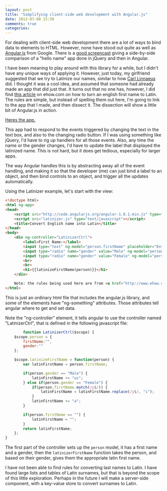 ```yaml
---
layout: post
title: "Simplifying client-side web development with Angular.js"
date: 2012-07-08 15:50
comments: true
categories: 
---
```


For dealing with client-side web development there are a lot of ways to bind data to elements to HTML. However, none have stood out quite as well as [Angular.js](http://angular.js) from Google. There is a [good screencast](http://www.youtube.com/watch?v=uFTFsKmkQnQ&feature=player_embedded) giving a side-by-side comparison of a "hello name" app done in jQuery and then in Angular.

I have been meaning to play around with this library for a while, but I didn't have any unique ways of applying it. However, just today, my girlfriend suggested that we try to Latinize our names, similar to how [Carl Linnaeus](http://en.wikipedia.org/wiki/Carl_Linnaeus) did. I thought it was a cool idea, and assumed that someone had already made an app that did just that. It turns out that no one has, however, I did find [this article](http://www.ehow.com/how_7378149_convert-english-first-name-latin.html) on ehow.com on how to turn an english first name to Latin. The rules are simple, but instead of spelling them out here, I'm going to link to the app that I made, and then dissect it. The dissection will show a little bit of Angular.js in action.

<a href="/apps/latinizer" target="_new">Heres the app.</a>

This app had to respond to the events triggered by changing the text in the text box, and also to the changing radio button. If I was using something like jQuery, I'd have to rig up handlers for all those events. Also, any time the name or the gender changes, I'd have to update the label that displayed the latinized name. This is not hard, but it does get tedious, especially for larger apps.

The way Angular handles this is by abstracting away all of the event handling, and making it so that the developer (me) can just bind a label to an object, and then bind controls to an object, and trigger all the updates automatically.

Using the Latinizer example, let's start with the view:
``` html
<!doctype html>
<html ng-app>
<head>
    <script src="http://code.angularjs.org/angular-1.0.1.min.js" type="text/javascript"></script>
    <script src="latinizer.js" type="text/javascript"></script>
    <title>Convert English name into Latin</title>
</head>
<body>
    <div ng-controller="LatinizerCtrl">
        <label>First Name:</label>
        <input type="text" ng-model="person.firstName" placeholder="Enter First Name">
        <input type="radio" name="gender" value="Male" ng-model="person.gender">Male
        <input type="radio" name="gender" value="Female" ng-model="person.gender">Female
        <br>
        <br>
        <h1>{{latinizeFirstName(person)}}</h1>
    </div>

    Note: the rules being used here are from <a href="http://www.ehow.com/how_7378149_convert-english-first-name-latin.html">this page</a>.
</html>
```

This is just an ordinary html file that includes the angular.js library, and some of the elements have "ng-something" attributes. Those attributes tell angular where to get and set data.

Note the "ng-controller" element, it tells angular to use the controller named "LatinizerCtrl", that is defined in the following javascript file:
``` javascript
		function LatinizerCtrl($scope) {
    $scope.person = {
        firstName:"",
        gender:""
    };

    $scope.latinizeFirstName = function(person) {
        var latinFirstName = person.firstName;

        if(person.gender == "Male") {
            latinFirstName += "us";
        } else if(person.gender == "Female") {
            if(person.firstName.match(/y$/)) {
                latinFirstName = latinFirstName.replace(/y$/, "i");
            }
            latinFirstName += "a";
        }

        if(person.firstName == "") {
            latinFirstName = "";
        }
        return latinFirstName;
    };
}
```

The first part of the controller sets up the `person` model, it has a first name and a gender, then the `latinizerFirstName` function takes the person, and based on their gender, gives them the appropriate latin first name.

I have not been able to find rules for converting last names to Latin. I have found large lists and tables of Latin surnames, but that is beyond the scope of this little exploration. Perhaps in the future I will make a server-side component, with a key-value store to convert surnames to Latin.

